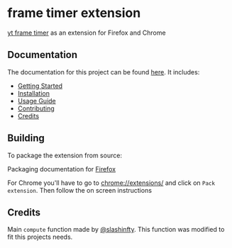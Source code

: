 # frame timer extension

[yt frame timer](https://slashinfty.github.io/yt-frame-timer/) as an extension for Firefox and Chrome

## Documentation
The documentation for this project can be found [here](https://github.com/PottuGD/frame-timer-extension/wiki).
It includes:
- [Getting Started](https://github.com/PottuGD/frame-timer-extension/wiki/Getting-started)
- [Installation](https://github.com/PottuGD/frame-timer-extension/wiki/Getting-started)
- [Usage Guide](https://github.com/PottuGD/frame-timer-extension/wiki/Getting-started)
- [Contributing](https://github.com/PottuGD/frame-timer-extension/wiki/Getting-started)
- [Credits](https://github.com/PottuGD/frame-timer-extension/wiki/Getting-started)

## Building

To package the extension from source:

Packaging documentation for [Firefox](https://extensionworkshop.com/documentation/publish/package-your-extension/)

For Chrome you'll have to go to [chrome://extensions/](chrome://extensions/) and click on `Pack extension`. Then follow the on screen instructions

## Credits

Main `compute` function made by [@slashinfty](https://github.com/slashinfty/yt-frame-timer/blob/master/main.js#L1).
This function was modified to fit this projects needs.
